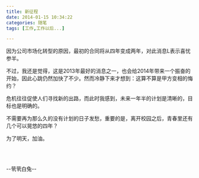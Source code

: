 ```yaml
---
title: 新征程
date: 2014-01-15 10:34:22
categories: 随笔
tags: [工作,工作以后...]

---
```

因为公司市场化转型的原因，最初的合同将从四年变成两年，对此消息L表示喜忧参半。

不过，我还是觉得，这是2013年最好的消息之一，也会给2014年带来一个振奋的开始，因此心跳仍然加快了不少。然而冷静下来才想到：这算不算是甲方变相的悔约？

危机往往促使人们寻找新的出路，而此时我感到，未来一年半的计划是清晰的，目标也是明确的。

不需要再为那么久的没有计划的日子发愁，重要的是，离开校园之后，青春里还有几个可以晃悠的四年？

为了明天，加油。

<br /><br />

--茕茕白兔--